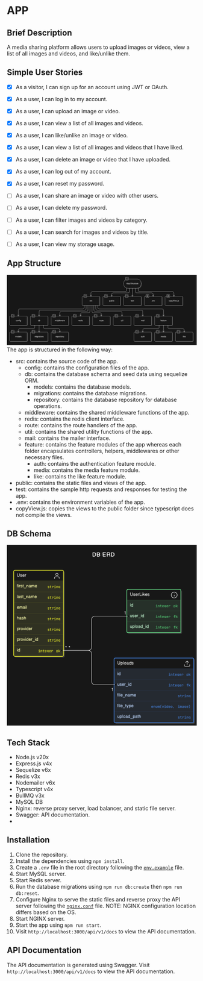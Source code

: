 # APP

## Brief Description

A media sharing platform allows users to upload images or videos, view a list of
all images and videos, and like/unlike them.

## Simple User Stories

-   [x] As a visitor, I can sign up for an account using JWT or OAuth.
-   [x] As a user, I can log in to my account.
-   [x] As a user, I can upload an image or video.
-   [x] As a user, I can view a list of all images and videos.
-   [x] As a user, I can like/unlike an image or video.
-   [x] As a user, I can view a list of all images and videos that I have liked.
-   [x] As a user, I can delete an image or video that I have uploaded.
-   [x] As a user, I can log out of my account.
-   [x] As a user, I can reset my password.

-   [ ] As a user, I can share an image or video with other users.
-   [ ] As a user, I can delete my password.
-   [ ] As a user, I can filter images and videos by category.
-   [ ] As a user, I can search for images and videos by title.
-   [ ] As a user, I can view my storage usage.

## App Structure

![alt text](README/folder-structure.png)
The app is structured in the following way:

-   src: contains the source code of the app.
    -   config: contains the configuration files of the app.
    -   db: contains the database schema and seed data using sequelize ORM.
        -   models: contains the database models.
        -   migrations: contains the database migrations.
        -   repository: contains the database repository for database operations.
    -   middleware: contains the shared middleware functions of the app.
    -   redis: contains the redis client interface.
    -   route: contains the route handlers of the app.
    -   util: contains the shared utility functions of the app.
    -   mail: contains the mailer interface.
    -   feature: contains the feature modules of the app whereas each folder encapsulates controllers, helpers, middlewares or other necessary files.
        -   auth: contains the authentication feature module.
        -   media: contains the media feature module.
        -   like: contains the like feature module.
-   public: contains the static files and views of the app.
-   test: contains the sample http requests and responses for testing the app.
-   .env: contains the environment variables of the app.
-   copyView.js: copies the views to the public folder since typescript does not compile the views.

## DB Schema

![alt text](README/erd.png)

## Tech Stack

-   Node.js v20x
-   Express.js v4x
-   Sequelize v6x
-   Redis v3x
-   Nodemailer v6x
-   Typescript v4x
-   BullMQ v3x
-   MySQL DB
-   Nginx: reverse proxy server, load balancer, and static file server.
-   Swagger: API documentation.
-

## Installation

1.  Clone the repository.
2.  Install the dependencies using `npm install`.
3.  Create a `.env` file in the root directory following the [`env.example`](./README/env) file.
4.  Start MySQL server.
5.  Start Redis server.
6.  Run the database migrations using `npm run db:create` then `npm run db:reset`.
7.  Configure Nginx to serve the static files and reverse proxy the API server following the [`nginx.conf`](./README/nginx.conf) file. NOTE: NGINX configuration location differs based on the OS.
8.  Start NGINX server.
9.  Start the app using `npm run start`.
10. Visit `http://localhost:3000/api/v1/docs` to view the API documentation.

## API Documentation

The API documentation is generated using Swagger. Visit `http://localhost:3000/api/v1/docs` to view the API documentation.
